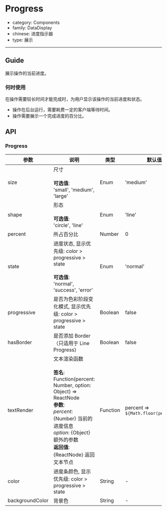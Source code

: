 # Progress

-   category: Components
-   family: DataDisplay
-   chinese: 进度指示器
-   type: 展示

---

## Guide

展示操作的当前进度。

### 何时使用

在操作需要较长时间才能完成时，为用户显示该操作的当前进度和状态。

-   操作在后台运行，需要耗费一定的客户端等待时间。
-   操作需要展示一个完成进度的百分比。

## API

### Progress

| 参数              | 说明                                                                                                                                                                                          | 类型       | 默认值                                  |
| --------------- | ------------------------------------------------------------------------------------------------------------------------------------------------------------------------------------------- | -------- | ------------------------------------ |
| size            | 尺寸<br><br>**可选值**:<br>'small', 'medium', 'large'                                                                                                                                            | Enum     | 'medium'                             |
| shape           | 形态<br><br>**可选值**:<br>'circle', 'line'                                                                                                                                                      | Enum     | 'line'                               |
| percent         | 所占百分比                                                                                                                                                                                       | Number   | 0                                    |
| state           | 进度状态, 显示优先级: color > progressive > state<br><br>**可选值**:<br>'normal', 'success', 'error'                                                                                                    | Enum     | 'normal'                             |
| progressive     | 是否为色彩阶段变化模式, 显示优先级: color > progressive > state                                                                                                                                             | Boolean  | false                                |
| hasBorder       | 是否添加 Border（只适用于 Line Progress)                                                                                                                                                             | Boolean  | false                                |
| textRender      | 文本渲染函数<br><br>**签名**:<br>Function(percent: Number, option: Object) => ReactNode<br>**参数**:<br>_percent_: {Number} 当前的进度信息<br>_option_: {Object} 额外的参数<br>**返回值**:<br>{ReactNode} 返回文本节点<br> | Function | percent => `${Math.floor(percent)}%` |
| color           | 进度条颜色, 显示优先级: color > progressive > state                                                                                                                                                   | String   | -                                    |
| backgroundColor | 背景色                                                                                                                                                                                         | String   | -                                    |